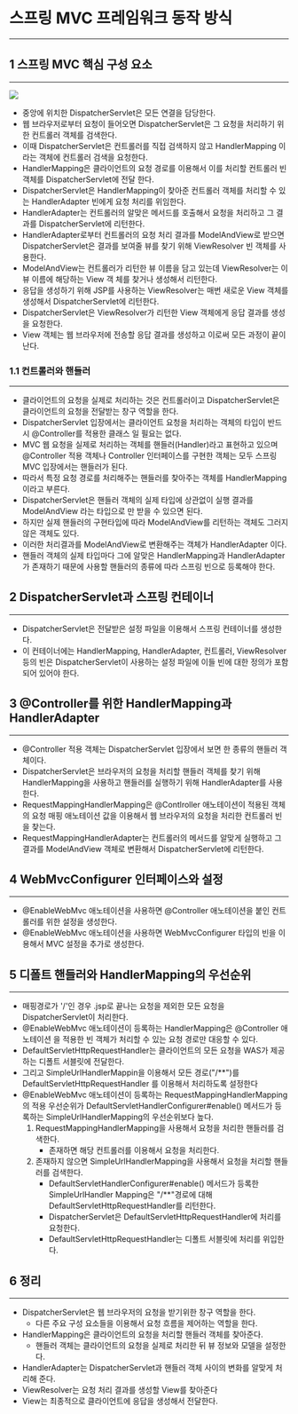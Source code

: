 # 스프링 MVC 프레임워크 동작 방식

---

## 1 스프링 MVC 핵심 구성 요소

---
<img src="https://oopy.lazyrockets.com/api/v2/notion/image?src=https%3A%2F%2Fs3-us-west-2.amazonaws.com%2Fsecure.notion-static.com%2F183bb42c-2998-4362-ade1-b7d75f75a851%2FUntitled.png&blockId=209ecc2e-d659-4a44-a519-675c16309d89">

* 중앙에 위치한 DispatcherServlet은 모든 연결을 담당한다.
* 웹 브라우저로부터 요청이 들어오면 DispatcherServlet은 그 요청을 처리하기 위한 컨트롤러 객체를 검색한다.
* 이때 DispatcherServlet은 컨트롤러를 직접 검색하지 않고 HandlerMapping 이라는 객체에 컨트롤러 검색을 
요청한다.
* HandlerMapping은 클라이언트의 요청 경로를 이용해서 이를 처리할 컨트롤러 빈 객체를 DispatcherServlet에 전달
한다.
* DispatcherServlet은 HandlerMapping이 찾아준 컨트롤러 객체를 처리할 수 있는 HandlerAdapter 빈에게
요청 처리를 위임한다.
* HandlerAdapter는 컨트롤러의 알맞은 메서드를 호출해서 요청을 처리하고 그 결과를 DispatcherServlet에
리턴한다.
* HandlerAdapter로부터 컨트롤러의 요청 처리 결과를 ModelAndView로 받으면 DispatcherServlet은 결과를
보여줄 뷰를 찾기 위해 ViewResolver 빈 객체를 사용한다.
* ModelAndView는 컨트롤러가 리턴한 뷰 이름을 담고 있는데 ViewResolver는 이 뷰 이름에 해당하는 View 객
체를 찾거나 생성해서 리턴한다.
* 응답을 생성하기 위해 JSP를 사용하는 ViewResolver는 매번 새로운 View 객체를 생성해서 DispatcherServlet에
리턴한다.
* DispatcherServlet은 ViewResolver가 리턴한 View 객체에게 응답 결과를 생성을 요청한다.
* View 객체는 웹 브라우저에 전송할 응답 결과를 생성하고 이로써 모든 과정이 끝이 난다.

### 1.1 컨트롤러와 핸들러

---
* 클라이언트의 요청을 실제로 처리하는 것은 컨트롤러이고 DispatcherServlet은 클라이언트의 요청을
전달받는 창구 역할을 한다.
* DispatcherServlet 입장에서는 클라이언트 요청을 처리하는 객체의 타입이 반드시 @Controller를 적용한
클래스 일 필요는 없다.
* MVC 웹 요청을 실제로 처리하는 객체를 핸들러(Handler)라고 표현하고 있으며 @Controller 적용 객체나
Controller 인터페이스를 구현한 객체는 모두 스프링 MVC 입장에서는 핸들러가 된다.
* 따라서 특정 요청 경로를 처리해주는 핸들러를 찾아주는 객체를 HandlerMapping 이라고 부른다.
* DispatcherServlet은 핸들러 객체의 실제 타입에 상관없이 실행 결과를 ModelAndView 라는 타입으로
만 받을 수 있으면 된다.
* 하지만 실제 핸들러의 구현타입에 따라 ModelAndView를 리턴하는 객체도 그러지 않은 객체도 있다.
* 이러한 처리결과를 ModelAndView로 변환해주는 객체가 HandlerAdapter 이다.
* 핸들러 객체의 실제 타입마다 그에 알맞은 HandlerMapping과 HandlerAdapter가 존재하기 때문에
사용할 핸들러의 종류에 따라 스프링 빈으로 등록해야 한다.

## 2 DispatcherServlet과 스프링 컨테이너

---
* DispatcherServlet은 전달받은 설정 파일을 이용해서 스프링 컨테이너를 생성한다.
* 이 컨테이너에는 HandlerMapping, HandlerAdapter, 컨트롤러, ViewResolver 등의 빈은 
DispatcherServlet이 사용하는 설정 파일에 이들 빈에 대한 정의가 포함되어 있어야 한다.

## 3 @Controller를 위한 HandlerMapping과 HandlerAdapter

---
* @Controller 적용 객체는 DispatcherServlet 입장에서 보면 한 종류의 핸들러
객체이다.
* DispatcherServlet은 브라우저의 요청을 처리할 핸들러 객체를 찾기 위해 
HandlerMapping을 사용하고 핸들러를 실행하기 위해 HandlerAdapter를 사용한다.
* RequestMappingHandlerMapping은 @Contlroller 애노테이션이 적용된 객체의
요청 매핑 애노테이션 값을 이용해서 웹 브라우저의 요청을 처리한 컨트롤러 빈을 찾는다.
* RequestMappingHandlerAdapter는 컨트롤러의 메서드를 알맞게 실행하고 그 결과를
ModelAndView 객체로 변환해서 DispatcherServlet에 리턴한다.

## 4 WebMvcConfigurer 인터페이스와 설정

---
* @EnableWebMvc 애노테이션을 사용하면 @Controller 애노테이션을 붙인 컨트롤러를 위한
설정을 생성한다.
* @EnableWebMvc 애노테이션을 사용하면 WebMvcConfigurer 타입의 빈을 이용해서 MVC 
설정을 추가로 생성한다.

## 5 디폴트 핸들러와 HandlerMapping의 우선순위

---
* 매핑경로가 '/'인 경우 .jsp로 끝나는 요청을 제외한 모든 요청을 DispatcherServlet이 처리한다.
* @EnableWebMvc 애노테이션이 등록하는 HandlerMapping은 @Controller 애노테이션
을 적용한 빈 객체가 처리할 수 있는 요청 경로만 대응할 수 있다.
* DefaultServletHttpRequestHandler는 클라이언트의 모든 요청을 WAS가 제공하는
디폴트 서블릿에 전달한다.
* 그리고 SimpleUrlHandlerMappin을 이용해서 모든 경로("/**")를 DefaultServletHttpRequestHandler
를 이용해서 처리하도록 설정한다
* @EnableWebMvc 애노테이션이 등록하는 RequestMappingHandlerMapping의 적용 우선순위가 
DefaultServletHandlerConfigurer#enable() 메서드가 등록하는 SimpleUrlHandlerMapping의 
우선순위보다 높다.
  1. RequestMappingHandlerMapping을 사용해서 요청을 처리한 핸들러를 검색한다.
     * 존재하면 해당 컨트롤러를 이용해서 요청을 처리한다.
  2. 존재하지 않으면 SimpleUrlHandlerMapping을 사용해서 요청을 처리할 핸들러를 검색한다.
     *  DefaultServletHandlerConfigurer#enable() 메서드가 등록한 SimpleUrlHandler
     Mapping은 "/**"경로에 대해 DefaultServletHttpRequestHandler를 리턴한다.
     * DispatcherServlet은 DefaultServletHttpRequestHandler에 처리를 요청한다.
     * DefaultServletHttpRequestHandler는 디폴트 서블릿에 처리를 위입한다.

## 6 정리

---
* DispatcherServlet은 웹 브라우저의 요청을 받기위한 창구 역할을 한다.
  * 다른 주요 구성 요소들을 이용해서 요청 흐름을 제어하는 역할을 한다.
* HandlerMapping은 클라이언트의 요청을 처리할 핸들러 객체를 찾아준다.
  * 핸들러 객체는 클라이언트의 요청을 실제로 처리한 뒤 뷰 정보와 모델을
  설정한다.
* HandlerAdapter는 DispatcherServlet과 핸들러 객체 사이의 변화를 알맞게
처리해 준다.
* ViewResolver는 요청 처리 결과를 생성할 View를 찾아준다
* View는 최종적으로 클라이언트에 응답을 생성해서 전달한다.